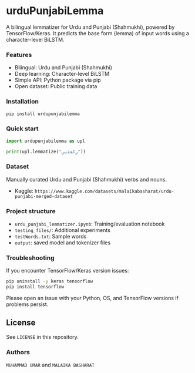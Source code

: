 # urduPunjabiLemma
A bilingual lemmatizer for Urdu and Punjabi (Shahmukhi), powered by TensorFlow/Keras. It predicts the base form (lemma) of input words using a character-level BiLSTM.

### Features
- Bilingual: Urdu and Punjabi (Shahmukhi)
- Deep learning: Character-level BiLSTM
- Simple API: Python package via pip
- Open dataset: Public training data

### Installation
```bash
pip install urdupunjabilemma
```

### Quick start
```python
import urdupunjabilemma as upl

print(upl.lemmatize("رکھئیں"))  
```

### Dataset
Manually curated Urdu and Punjabi (Shahmukhi) verbs and nouns.

- Kaggle: `https://www.kaggle.com/datasets/malaikabasharat/urdu-punjabi-merged-dataset`

### Project structure
- `urdu_punjabi_lemmatizer.ipynb`: Training/evaluation notebook
- `testing_files/`: Additional experiments
- `testWords.txt`: Sample words
- `output`: saved model and tokenizer files

### Troubleshooting
If you encounter TensorFlow/Keras version issues:
```bash
pip uninstall -y keras tensorflow
pip install tensorflow
```
Please open an issue with your Python, OS, and TensorFlow versions if problems persist.

## License
See `LICENSE` in this repository.

### Authors
`MUHAMMAD UMAR` and `MALAIKA BASHARAT`
